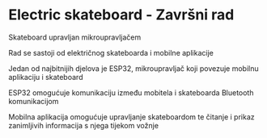 # Electric skateboard  -  Završni rad

Skateboard upravljan mikroupravljačem


Rad se sastoji od električnog skateboarda i mobilne aplikacije

Jedan od najbitnijih djelova je ESP32, mikroupravljač koji povezuje mobilnu aplikaciju i skateboard

ESP32 omogućuje komunikaciju između mobitela i skateboarda Bluetooth komunikacijom

Mobilna aplikacija omogućuje upravljanje skateboardom te čitanje i prikaz zanimljivih informacija s njega tijekom vožnje
